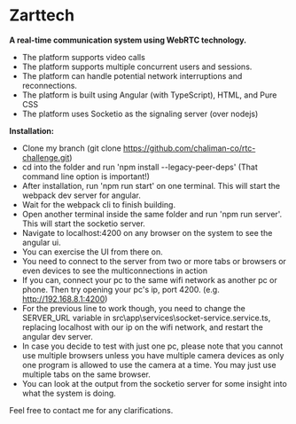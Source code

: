 # Zarttech

**A real-time communication system using WebRTC technology.**

- The platform supports video calls
- The platform supports multiple concurrent users and sessions.
- The platform can handle potential network interruptions and reconnections.
- The platform is built using Angular (with TypeScript), HTML, and Pure CSS
- The platform uses Socketio as the signaling server (over nodejs)

**Installation:**

- Clone my branch (git clone https://github.com/chaliman-co/rtc-challenge.git)
- cd into the folder and run 'npm install --legacy-peer-deps' (That command line option is important!)
- After installation, run 'npm run start' on one terminal. This will start the webpack dev server for angular.
- Wait for the webpack cli to finish building.
- Open another terminal inside the same folder and run 'npm run server'. This will start the socketio server. 
- Navigate to localhost:4200 on any browser on the system to see the angular ui.
- You can exercise the UI from there on.
- You need to connect to the server from two or more tabs or browsers or even devices to see the multiconnections in action
- If you can, connect your pc to the same wifi network as another pc or phone. Then try opening your pc's ip, port 4200. (e.g. http://192.168.8.1:4200)
- For the previous line to work though, you need to change the SERVER_URL variable in src\app\services\socket-service.service.ts, replacing localhost with our ip on the wifi network, and restart the angular dev server.
- In case you decide to test with just one pc, please note that you cannot use multiple browsers unless you have multiple camera devices as only one program is allowed to use the camera at a time. You may just use multiple tabs on the same browser.
- You can look at the output from the socketio server for some insight into what the system is doing.

Feel free to contact me for any clarifications.